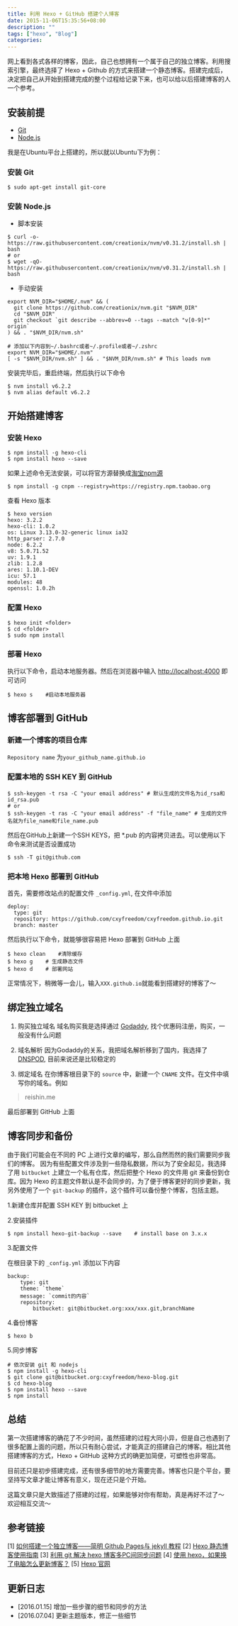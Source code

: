 ```yaml
---
title: 利用 Hexo + GitHub 搭建个人博客
date: 2015-11-06T15:35:56+08:00
description: ""
tags: ["hexo", "Blog"]
categories:
---
```

网上看到各式各样的博客，因此，自己也想拥有一个属于自己的独立博客。利用搜索引擎，最终选择了 Hexo + Github 的方式来搭建一个静态博客。搭建完成后，决定把自己从开始到搭建完成的整个过程给记录下来，也可以给以后搭建博客的人一个参考。

<!--more-->

## 安装前提

* [Git](http://git-scm.com/)
* [Node.js](https://nodejs.org/en/)

我是在Ubuntu平台上搭建的，所以就以Ubuntu下为例：
### 安装 Git

```shell
$ sudo apt-get install git-core
```

### 安装 Node.js

* 脚本安装

```shell
$ curl -o- https://raw.githubusercontent.com/creationix/nvm/v0.31.2/install.sh | bash
# or
$ wget -qO- https://raw.githubusercontent.com/creationix/nvm/v0.31.2/install.sh | bash
```
* 手动安装

```shell
export NVM_DIR="$HOME/.nvm" && (
  git clone https://github.com/creationix/nvm.git "$NVM_DIR"
  cd "$NVM_DIR"
  git checkout `git describe --abbrev=0 --tags --match "v[0-9]*" origin`
) && . "$NVM_DIR/nvm.sh"

# 添加以下内容到~/.bashrc或者~/.profile或者~/.zshrc
export NVM_DIR="$HOME/.nvm"
[ -s "$NVM_DIR/nvm.sh" ] && . "$NVM_DIR/nvm.sh" # This loads nvm
```
安装完毕后，重启终端，然后执行以下命令
```
$ nvm install v6.2.2
$ nvm alias default v6.2.2
```

## 开始搭建博客

### 安装 Hexo

```shell
$ npm install -g hexo-cli
$ npm install hexo --save
```
如果上述命令无法安装，可以将官方源替换成[淘宝npm源](https://npm.taobao.org/)
```shell
$ npm install -g cnpm --registry=https://registry.npm.taobao.org
```
查看 Hexo 版本
```shell
$ hexo version
hexo: 3.2.2
hexo-cli: 1.0.2
os: Linux 3.13.0-32-generic linux ia32
http_parser: 2.7.0
node: 6.2.2
v8: 5.0.71.52
uv: 1.9.1
zlib: 1.2.8
ares: 1.10.1-DEV
icu: 57.1
modules: 48
openssl: 1.0.2h
```

### 配置 Hexo

```shell
$ hexo init <folder>
$ cd <folder>
$ sudo npm install
```

### 部署 Hexo

执行以下命令，启动本地服务器。然后在浏览器中输入 [http://localhost:4000](http://localhost:4000) 即可访问
```shell
$ hexo s    #启动本地服务器
```

## 博客部署到 GitHub

### 新建一个博客的项目仓库

`Repository name` 为`your_github_name.github.io`

### 配置本地的 SSH KEY 到 GitHub

```shell
$ ssh-keygen -t rsa -C "your email address" # 默认生成的文件名为id_rsa和id_rsa.pub
# or
$ ssh-keygen -t ras -C "your email address" -f "file_name" # 生成的文件名就为file_name和file_name.pub
```
然后在GitHub上新建一个SSH KEYS，把 *.pub 的内容拷贝进去。可以使用以下命令来测试是否设置成功
```shell
$ ssh -T git@github.com
```

### 把本地 Hexo 部署到 GitHub
首先，需要修改站点的配置文件 `_config.yml`, 在文件中添加
```
deploy:
  type: git
  repository: https://github.com/cxyfreedom/cxyfreedom.github.io.git
  branch: master
```

然后执行以下命令，就能够很容易把 Hexo 部署到 GitHub 上面
```shell
$ hexo clean    #清除缓存
$ hexo g    # 生成静态文件
$ hexo d    # 部署网站
```
正常情况下，稍微等一会儿，输入`XXX.github.io`就能看到搭建好的博客了～

## 绑定独立域名

1. 购买独立域名
域名购买我是选择通过 [Godaddy](https://www.godaddy.com/), 找个优惠码注册，购买，一般没有什么问题

2. 域名解析
因为Godaddy的关系，我把域名解析移到了国内，我选择了 [DNSPOD](https://www.dnspod.cn/), 目前来说还是比较稳定的

3. 绑定域名
在你博客根目录下的 `source` 中，新建一个 `CNAME` 文件。在文件中填写你的域名。例如
> reishin.me

最后部署到 GitHub 上面

## 博客同步和备份

由于我们可能会在不同的 PC 上进行文章的编写，那么自然而然的我们需要同步我们的博客。
因为有些配置文件涉及到一些隐私数据，所以为了安全起见，我选择了用 `bitbucket` 上建立一个私有仓库，然后把整个 Hexo 的文件用 git 来备份到仓库。因为 Hexo 的主题文件默认是不会同步的，为了便于博客更好的同步更新，我另外使用了一个 `git-backup` 的插件，这个插件可以备份整个博客，包括主题。

1.新建仓库并配置 SSH KEY 到 bitbucket 上

2.安装插件

```shell
$ npm install hexo-git-backup --save    # install base on 3.x.x
```

3.配置文件

在根目录下的 `_config.yml` 添加以下内容

```
backup:
    type: git
    theme: `theme`
    message: `commit的内容`
    repository:
        bitbucket: git@bitbucket.org:xxx/xxx.git,branchName
```

4.备份博客

```shell
$ hexo b
```

5.同步博客

```shell
# 依次安装 git 和 nodejs
$ npm install -g hexo-cli
$ git clone git@bitbucket.org:cxyfreedom/hexo-blog.git
$ cd hexo-blog
$ npm install hexo --save
$ npm install
```

## 总结

第一次搭建博客的确花了不少时间，虽然搭建的过程大同小异，但是自己也遇到了很多配置上面的问题，所以只有耐心尝试，才能真正的搭建自己的博客。相比其他搭建博客的方式，Hexo + GitHub 这种方式的确更加简便，可塑性也非常高。

目前还只是初步搭建完成，还有很多细节的地方需要完善。博客也只是个平台，要坚持写文章才能让博客有意义，现在还只是个开始。

这篇文章只是大致描述了搭建的过程，如果能够对你有帮助，真是再好不过了～
欢迎相互交流～

## 参考链接

[1] [如何搭建一个独立博客——简明 Github Pages与 jekyll 教程](http://cnfeat.com/blog/2014/05/10/how-to-build-a-blog/)
[2] [Hexo 静态博客使用指南](http://www.jianshu.com/p/73779eacb494#)
[3] [利用 git 解决 hexo 博客多PC间同步问题](http://chitanda.me/2015/06/18/hexo-sync-in-multiple-pc/)
[4] [使用 hexo，如果换了电脑怎么更新博客？](http://www.zhihu.com/question/21193762)
[5] [Hexo 官网](http://hexo.io/)

## 更新日志

* [2016.01.15] 增加一些步骤的细节和同步的方法
* [2016.07.04] 更新主题版本，修正一些细节